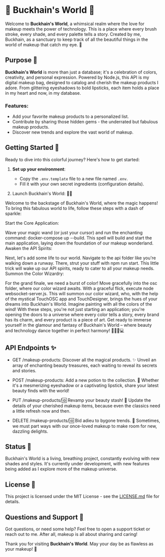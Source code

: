 # 💄 Buckhain's World 🌟

Welcome to **Buckhain's World**, a whimsical realm where the love for makeup meets the power of technology. This is a place where every brush stroke, every shade, and every palette tells a story. Created by me, Buckhain, as a sanctuary to keep track of all the beautiful things in the world of makeup that catch my eye. 💖

## Purpose 🎨

**Buckhain's World** is more than just a database; it's a celebration of colors, creativity, and personal expression. Powered by Node.js, this API is my digital makeup bag, designed to catalog and cherish the makeup products I adore. From glittering eyeshadows to bold lipsticks, each item holds a place in my heart and now, in my database.

### Features:

- Add your favorite makeup products to a personalized list.
- Contribute by sharing those hidden gems - the underrated but fabulous makeup products.
- Discover new trends and explore the vast world of makeup.

## Getting Started 🚀

Ready to dive into this colorful journey? Here's how to get started:

1. **Set up your environment**:
   - Copy the `.env.template` file to a new file named `.env`.
   - Fill it with your own secret ingredients (configuration details).

2. Launch Buckhain's World: 🌈✨

Welcome to the backstage of Buckhain's World, where the magic happens! To bring this fabulous world to life, follow these steps with a dash of sparkle:

Start the Core Application:

Wave your magic wand (or just your cursor) and run the enchanting command: docker-compose up --build. This spell will build and start the main application, laying down the foundation of our makeup wonderland.
Awaken the API Spirits:

Next, let's add some life to our world. Navigate to the api folder like you're walking down a runway. There, strut your stuff with npm run start. This little trick will wake up our API spirits, ready to cater to all your makeup needs.
Summon the Color Wizardry:

For the grand finale, we need a burst of color! Move gracefully into the osc folder, where our color wizard awaits. With a graceful flick, execute node websocket-server.js. This will summon our color wizard, who, with the help of the mystical TouchOSC app and TouchDesigner, brings the hues of your dreams into Buckhain's World. Imagine painting with all the colors of the wind!
With these steps, you're not just starting an application; you're opening the doors to a universe where every color tells a story, every brand has its charm, and every product is a piece of art. Get ready to immerse yourself in the glamour and fantasy of Buckhain's World – where beauty and technology dance together in perfect harmony! 💖👩‍🎨💻

## API Endpoints ✨

- GET /makeup-products: Discover all the magical products. ✨ Unveil an array of enchanting beauty treasures, each waiting to reveal its secrets and stories.

- POST /makeup-products: Add a new potion to the collection. 🌈 Whether it's a mesmerizing eyeshadow or a captivating lipstick, share your latest beauty finds with the world!

- PUT /makeup-products/:id: Revamp your beauty stash! 💅 Update the details of your cherished makeup items, because even the classics need a little refresh now and then.

- DELETE /makeup-products/:id: Bid adieu to bygone trends. 🌙 Sometimes, we must part ways with our once-loved makeup to make room for new, dazzling delights.

## Status 💅

Buckhain's World is a living, breathing project, constantly evolving with new shades and styles. It's currently under development, with new features being added as I explore more of the makeup universe.

## License 📜

This project is licensed under the MIT License - see the [LICENSE.md](LICENSE.md) file for details.

## Questions and Support 💖

Got questions, or need some help? Feel free to open a support ticket or reach out to me. After all, makeup is all about sharing and caring!

Thank you for visiting **Buckhain's World**. May your day be as flawless as your makeup! 💋

